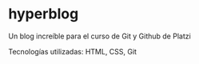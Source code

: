 # hyperblog
Un blog increíble para el curso de Git y Github de Platzi

Tecnologías utilizadas: HTML, CSS, Git
